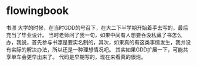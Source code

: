 flowingbook
===========

书漂
大学的时候，在当时GDD的号召下，在大二下半学期开始着手去写的，最后充当了毕业设计。
当时老师问了我一句，如果中间有人想要吞没私藏了书怎么办，我说，首先参与书漂是要实名制的，其次，如果真的有这类事情发生，我并没有实际的解决办法，所以还是一种理想情况吧。
其实如果GDD扩展一下，可能共享单车会更早出来了。
代码是早期写的，现在来看真的很烂。
